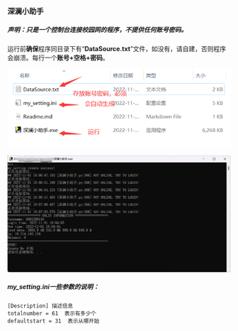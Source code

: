 ### 深澜小助手

##### 声明：只是一个控制台连接校园网的程序，不提供任何账号密码。

运行前**确保**程序同目录下有“**DataSource.txt**”文件，如没有，请自建，否则程序会崩溃。每行一个**账号+空格+密码**。



![image-20221101181752649](image-20221101181752649.png)



![image-20221101181835354](image-20221101181835354.png)



##### my_setting.ini一些参数的说明：

```in
[Description] 描述信息
totalnumber = 61  表示有多少个
defaultstart = 31  表示从哪开始
```




